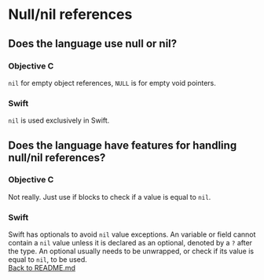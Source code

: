 # Null/nil references

## Does the language use null or nil?

### Objective C 
`nil` for empty object references, `NULL` is for empty void pointers.
### Swift
`nil` is used exclusively in Swift.
## Does the language have features for handling null/nil references?

### Objective C 
Not really. Just use if blocks to check if a value is equal to `nil`. 
### Swift
Swift has optionals to avoid `nil` value exceptions. An variable or field cannot contain a `nil` value unless it is declared as an optional, denoted by a `?` after the type. An optional usually needs to be unwrapped, or check if its value is equal to `nil`, to be used.  
[Back to README.md](/README.md)
